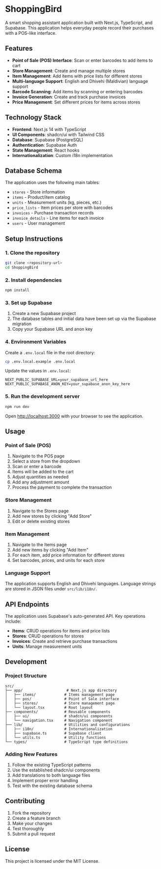 # ShoppingBird

A smart shopping assistant application built with Next.js, TypeScript, and Supabase. This application helps everyday people record their purchases with a POS-like interface.

## Features

- **Point of Sale (POS) Interface**: Scan or enter barcodes to add items to cart
- **Store Management**: Create and manage multiple stores
- **Item Management**: Add items with price lists for different stores
- **Multi-language Support**: English and Dhivehi (Maldivian) language support
- **Barcode Scanning**: Add items by scanning or entering barcodes
- **Invoice Generation**: Create and track purchase invoices
- **Price Management**: Set different prices for items across stores

## Technology Stack

- **Frontend**: Next.js 14 with TypeScript
- **UI Components**: shadcn/ui with Tailwind CSS
- **Database**: Supabase (PostgreSQL)
- **Authentication**: Supabase Auth
- **State Management**: React hooks
- **Internationalization**: Custom i18n implementation

## Database Schema

The application uses the following main tables:

- `stores` - Store information
- `items` - Product/item catalog
- `units` - Measurement units (kg, pieces, etc.)
- `price_lists` - Item prices per store with barcodes
- `invoices` - Purchase transaction records
- `invoice_details` - Line items for each invoice
- `users` - User management

## Setup Instructions

### 1. Clone the repository
```bash
git clone <repository-url>
cd ShoppingBird
```

### 2. Install dependencies
```bash
npm install
```

### 3. Set up Supabase
1. Create a new Supabase project
2. The database tables and initial data have been set up via the Supabase migration
3. Copy your Supabase URL and anon key

### 4. Environment Variables
Create a `.env.local` file in the root directory:
```bash
cp .env.local.example .env.local
```

Update the values in `.env.local`:
```
NEXT_PUBLIC_SUPABASE_URL=your_supabase_url_here
NEXT_PUBLIC_SUPABASE_ANON_KEY=your_supabase_anon_key_here
```

### 5. Run the development server
```bash
npm run dev
```

Open [http://localhost:3000](http://localhost:3000) with your browser to see the application.

## Usage

### Point of Sale (POS)
1. Navigate to the POS page
2. Select a store from the dropdown
3. Scan or enter a barcode
4. Items will be added to the cart
5. Adjust quantities as needed
6. Add any adjustment amount
7. Process the payment to complete the transaction

### Store Management
1. Navigate to the Stores page
2. Add new stores by clicking "Add Store"
3. Edit or delete existing stores

### Item Management
1. Navigate to the Items page
2. Add new items by clicking "Add Item"
3. For each item, add price information for different stores
4. Set barcodes, prices, and units for each store

### Language Support
The application supports English and Dhivehi languages. Language strings are stored in JSON files under `src/lib/i18n/`.

## API Endpoints

The application uses Supabase's auto-generated API. Key operations include:

- **Items**: CRUD operations for items and price lists
- **Stores**: CRUD operations for stores
- **Invoices**: Create and retrieve purchase transactions
- **Units**: Manage measurement units

## Development

### Project Structure
```
src/
├── app/                    # Next.js app directory
│   ├── items/             # Items management page
│   ├── pos/               # Point of Sale interface
│   ├── stores/            # Store management page
│   └── layout.tsx         # Root layout
├── components/            # Reusable components
│   ├── ui/                # shadcn/ui components
│   └── navigation.tsx     # Navigation component
├── lib/                   # Utilities and configurations
│   ├── i18n/              # Internationalization
│   ├── supabase.ts        # Supabase client
│   └── utils.ts           # Utility functions
└── types/                 # TypeScript type definitions
```

### Adding New Features
1. Follow the existing TypeScript patterns
2. Use the established shadcn/ui components
3. Add translations to both language files
4. Implement proper error handling
5. Test with the existing database schema

## Contributing

1. Fork the repository
2. Create a feature branch
3. Make your changes
4. Test thoroughly
5. Submit a pull request

## License

This project is licensed under the MIT License.
